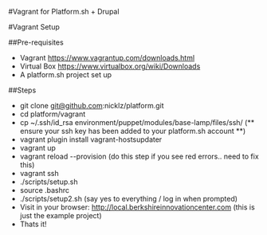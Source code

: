 #Vagrant for Platform.sh + Drupal

#Vagrant Setup

##Pre-requisites
* Vagrant https://www.vagrantup.com/downloads.html
* Virtual Box https://www.virtualbox.org/wiki/Downloads
* A platform.sh project set up

##Steps
* git clone git@github.com:nicklz/platform.git
* cd platform/vagrant
* cp ~/.ssh/id_rsa environment/puppet/modules/base-lamp/files/ssh/ (** ensure your ssh key has been added to your platform.sh account **)
* vagrant plugin install vagrant-hostsupdater
* vagrant up
* vagrant reload --provision (do this step if you see red errors.. need to fix this)
* vagrant ssh
* ./scripts/setup.sh
* source .bashrc
* ./scripts/setup2.sh  (say yes to everything / log in when prompted)
* Visit in your browser: http://local.berkshireinnovationcenter.com (this is just the example project)
* Thats it!